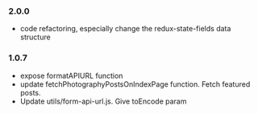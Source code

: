 ### 2.0.0
- code refactoring, especially change the redux-state-fields data structure

### 1.0.7
- expose formatAPIURL function 
- update fetchPhotographyPostsOnIndexPage function. Fetch featured posts. 
- Update utils/form-api-url.js. Give toEncode param
